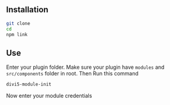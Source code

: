 ## Installation

```bash
git clone
cd
npm link
```

## Use

Enter your plugin folder. Make sure your plugin have `modules` and `src/components` folder in root.
Then Run this command

```bash
divi5-module-init
```

Now enter your module credentials
